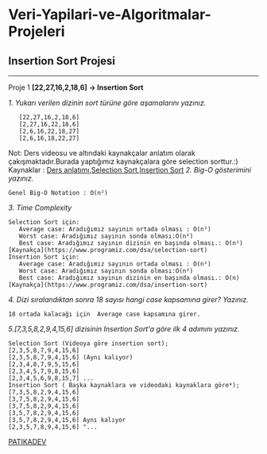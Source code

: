 # Veri-Yapilari-ve-Algoritmalar-Projeleri
## **Insertion Sort Projesi**
---
Proje 1
**[22,27,16,2,18,6] -> Insertion Sort**

*1. Yukarı verilen dizinin sort türüne göre aşamalarını yazınız.*
```
   [22,27,16,2,18,6]
   [2,27,16,22,18,6]
   [2,6,16,22,18,27]
   [2,6,16,18,22,27]
```
Not: Ders videosu ve altındaki kaynakçalar anlatım olarak çakışmaktadır.Burada yaptığımız kaynakçalara göre selection sorttur.:)
Kaynaklar : [Ders anlatımı](https://app.patika.dev/courses/veri-yapilari-ve-algoritmalar/insertion-sort-proje),[Selection Sort](https://www.tutorialspoint.com/data_structures_algorithms/selection_sort_algorithm.htm),[Insertion Sort](https://www.tutorialspoint.com/data_structures_algorithms/insertion_sort_algorithm.htm)
*2. Big-O gösterimini yazınız.*
```
Genel Big-O Notation : O(n²)
```
*3. Time Complexity*
```
Selection Sort için:
   Average case: Aradığımız sayının ortada olması : O(n²)
   Worst case: Aradığımız sayının sonda olması:O(n²)
   Best case: Aradığımız sayının dizinin en başında olması.: O(n²)
[Kaynakça](https://www.programiz.com/dsa/selection-sort)
Insertion Sort için:
   Average case: Aradığımız sayının ortada olması : O(n²)
   Worst case: Aradığımız sayının sonda olması:O(n²)
   Best case: Aradığımız sayının dizinin en başında olması.: O(n)
[Kaynakça](https://www.programiz.com/dsa/insertion-sort) 
```
*4. Dizi sıralandıktan sonra 18 sayısı hangi case kapsamına girer? Yazınız.*
```
18 ortada kalacağı için  Average case kapsamına girer. 
```
*5.[7,3,5,8,2,9,4,15,6] dizisinin Insertion Sort'a göre ilk 4 adımını yazınız.*
```
Selection Sort (Videoya göre insertion sort); 
[2,3,5,8,7,9,4,15,6]
[2,3,5,8,7,9,4,15,6] (Aynı kalıyor)
[2,3,4,8,7,9,5,15,6]
[2,3,4,5,7,9,8,15,6]
[2,3,4,5,6,9,8,15,7] ...
Insertion Sort ( Başka kaynaklara ve videodaki kaynaklara göre*);
[7,3,5,8,2,9,4,15,6]
[3,7,5,8,2,9,4,15,6]
[3,7,5,8,2,9,4,15,6]
[3,5,7,8,2,9,4,15,6]
[3,5,7,8,2,9,4,15,6] Aynı kalıyor
[2,3,5,7,8,9,4,15,6] "...
```

[PATIKADEV](app.patika.dev)

